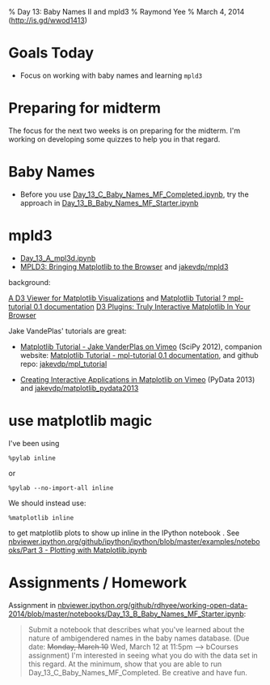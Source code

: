 % Day 13:  Baby Names II and mpld3
% Raymond Yee 
% March 4, 2014 (<http://is.gd/wwod1413>)

# Goals Today

* Focus on working with baby names and learning `mpld3`

# Preparing for midterm

The focus for the next two weeks is on preparing for the midterm.  I'm working on developing some quizzes to help you in that regard.

# Baby Names

* Before you use [Day_13_C_Baby_Names_MF_Completed.ipynb](http://nbviewer.ipython.org/github/rdhyee/working-open-data-2014/blob/master/notebooks/Day_13_C_Baby_Names_MF_Completed.ipynb),
try the approach in [Day_13_B_Baby_Names_MF_Starter.ipynb](http://nbviewer.ipython.org/github/rdhyee/working-open-data-2014/blob/master/notebooks/Day_13_B_Baby_Names_MF_Starter.ipynb)

# mpld3

* [Day_13_A_mpl3d.ipynb](http://nbviewer.ipython.org/github/rdhyee/working-open-data-2014/blob/master/notebooks/Day_13_A_mpl3d.ipynb)
* [MPLD3: Bringing Matplotlib to the Browser](http://mpld3.github.io/index.html) and 
[jakevdp/mpld3](https://github.com/jakevdp/mpld3)

background:

[A D3 Viewer for Matplotlib Visualizations](http://jakevdp.github.io/blog/2013/12/19/a-d3-viewer-for-matplotlib/) and [Matplotlib Tutorial ? mpl-tutorial 0.1 documentation](http://jakevdp.github.io/mpl_tutorial/)
[D3 Plugins: Truly Interactive Matplotlib In Your Browser](http://jakevdp.github.io/blog/2014/01/10/d3-plugins-truly-interactive/)

Jake VandePlas' tutorials are great:

* [Matplotlib Tutorial - Jake VanderPlas on Vimeo](https://vimeo.com/53057312) (SciPy 2012),
companion website: [Matplotlib Tutorial - mpl-tutorial 0.1 documentation](http://jakevdp.github.io/mpl_tutorial/),
and github repo: [jakevdp/mpl_tutorial](https://github.com/jakevdp/mpl_tutorial)

* [Creating Interactive Applications in Matplotlib on Vimeo](https://vimeo.com/63260224) (PyData 2013) and [jakevdp/matplotlib_pydata2013](https://github.com/jakevdp/matplotlib_pydata2013)

# use matplotlib magic

I've been using

    %pylab inline
    
or

    %pylab --no-import-all inline
    
We should instead use:

    %matplotlib inline
    
to get matplotlib plots to show up inline in the IPython notebook .  See [nbviewer.ipython.org/github/ipython/ipython/blob/master/examples/notebooks/Part 3 - Plotting with Matplotlib.ipynb](http://nbviewer.ipython.org/github/ipython/ipython/blob/master/examples/notebooks/Part%203%20-%20Plotting%20with%20Matplotlib.ipynb)

  
# Assignments / Homework

Assignment in [nbviewer.ipython.org/github/rdhyee/working-open-data-2014/blob/master/notebooks/Day_13_B_Baby_Names_MF_Starter.ipynb](http://nbviewer.ipython.org/github/rdhyee/working-open-data-2014/blob/master/notebooks/Day_13_B_Baby_Names_MF_Starter.ipynb):

> Submit a notebook that describes what you've learned about the nature of
ambigendered names in the baby names database. (Due date: <s>Monday, March 10</s> Wed, March 12 at
11:5pm --> bCourses assignment) I'm interested in seeing what you do
with the data set in this regard. At the minimum, show that you are able to run
Day_13_C_Baby_Names_MF_Completed. Be creative and have fun.

